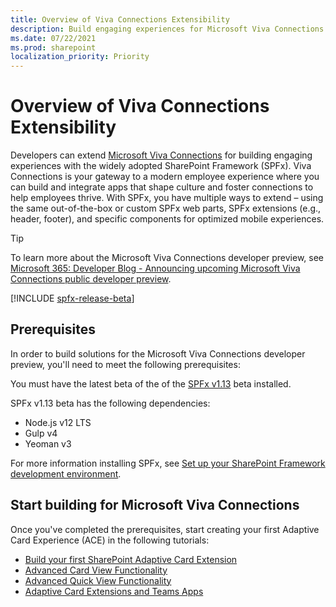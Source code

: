```yaml
---
title: Overview of Viva Connections Extensibility
description: Build engaging experiences for Microsoft Viva Connections with the SharePoint Framework.
ms.date: 07/22/2021
ms.prod: sharepoint
localization_priority: Priority
---
```

# Overview of Viva Connections Extensibility

Developers can extend [Microsoft Viva Connections](https://www.microsoft.com/microsoft-viva) for building engaging experiences with the widely adopted SharePoint Framework (SPFx). Viva Connections is your gateway to a modern employee experience where you can build and integrate apps that shape culture and foster connections to help employees thrive. With SPFx, you have multiple ways to extend – using the same out-of-the-box or custom SPFx web parts, SPFx extensions (e.g., header, footer), and specific components for optimized mobile experiences.

> [!TIP]
> To learn more about the Microsoft Viva Connections developer preview, see [Microsoft 365: Developer Blog - Announcing upcoming Microsoft Viva Connections public developer preview](https://developer.microsoft.com/microsoft-365/blogs/announcing-upcoming-microsoft-viva-connections-public-developer-preview/).

[!INCLUDE [spfx-release-beta](../../../includes/snippets/spfx-release-beta.md)]

## Prerequisites

In order to build solutions for the Microsoft Viva Connections developer preview, you'll need to meet the following prerequisites:

You must have the latest beta of the of the [SPFx v1.13](../release-1.13.md) beta installed.

SPFx v1.13 beta has the following dependencies:

- Node.js v12 LTS
- Gulp v4
- Yeoman v3

For more information installing SPFx, see [Set up your SharePoint Framework development environment](../set-up-your-development-environment.md).

## Start building for Microsoft Viva Connections

Once you've completed the prerequisites, start creating your first Adaptive Card Experience (ACE) in the following tutorials:

- [Build your first SharePoint Adaptive Card Extension](get-started/build-first-sharepoint-adaptive-card-extension.md)
- [Advanced Card View Functionality](get-started/advanced-card-view-functionality.md)
- [Advanced Quick View Functionality](get-started/advanced-quick-view-functionality.md)
- [Adaptive Card Extensions and Teams Apps](get-started/adaptive-card-extensions-and-teams.md)
